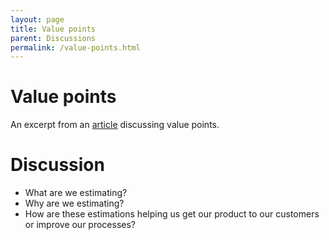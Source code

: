 ```yaml
---
layout: page
title: Value points
parent: Discussions
permalink: /value-points.html
---
```


# Value points

An excerpt from an [article](https://www.in-context.com/agile/governance/product%20development/project%20development/2019/01/18/stop-story-points-start-value-points.html) discussing value points.

# Discussion

- What are we estimating?
- Why are we estimating?
- How are these estimations helping us get our product to our customers or improve our processes?
